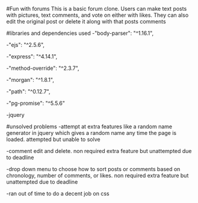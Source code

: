 #Fun with forums
This is a basic forum clone. Users can make text posts with pictures, text comments, and vote on either with likes. They can also edit the original post or delete it along with that posts comments

#libraries and dependencies used
-"body-parser": "^1.16.1",

-"ejs": "^2.5.6",

-"express": "^4.14.1",

-"method-override": "^2.3.7",

-"morgan": "^1.8.1",

-"path": "^0.12.7",

-"pg-promise": "^5.5.6"

-jquery

#unsolved problems
-attempt at extra features like a random name generator in jquery which gives a random name any time the page is loaded. attempted but unable to solve

-comment edit and delete. non required extra feature but unattempted due to deadline

-drop down menu to choose how to sort posts or comments based on chronology, number of comments, or likes. non required extra feature but unattempted due to deadline

-ran out of time to do a decent job on css
